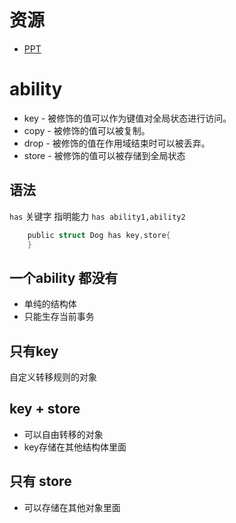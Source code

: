 # 资源
- [PPT](https://docs.google.com/presentation/d/1hBt0vHHURy_Lu5QiTKBMVHCj5S4QVif-SgXU4DhUu6I)

# ability

- key - 被修饰的值可以作为键值对全局状态进行访问。
- copy - 被修饰的值可以被复制。
- drop - 被修饰的值在作用域结束时可以被丢弃。
- store - 被修饰的值可以被存储到全局状态


## 语法
`has` 关键字 指明能力
`has ability1,ability2`
```rust
    public struct Dog has key,store{
    }
```

## 一个ability 都没有 
- 单纯的结构体
- 只能生存当前事务

## 只有key
自定义转移规则的对象

## key + store
- 可以自由转移的对象
- key存储在其他结构体里面

## 只有 store 
- 可以存储在其他对象里面



